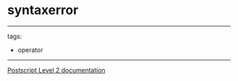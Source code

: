 # syntaxerror

---
tags:

- operator

---

[Postscript Level 2 documentation](https://hepunx.rl.ac.uk/~adye/psdocs/ref/PSL2s.html#syntaxerror)
